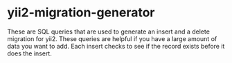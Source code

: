 # yii2-migration-generator

These are SQL queries that are used to generate an insert and a delete migration for yii2.  These queries are helpful if you have a large amount of data you want to add.  Each insert checks to see if the record exists before it does the insert.
